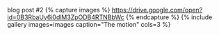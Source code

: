 blog post #2
{% capture images %}   https://drive.google.com/open?id=0B3RbaUy6i0dlM3ZpODB4RTNBbWc {% endcapture %} {% include gallery images=images caption="The motion" cols=3 %}
